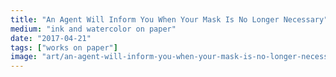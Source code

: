 ```yaml
---
title: "An Agent Will Inform You When Your Mask Is No Longer Necessary"
medium: "ink and watercolor on paper"
date: "2017-04-21"
tags: ["works on paper"]
image: "art/an-agent-will-inform-you-when-your-mask-is-no-longer-necessary.jpg"
---
```

